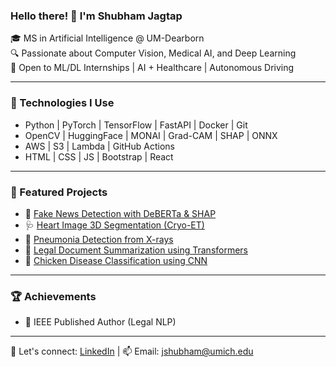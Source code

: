 ### Hello there! 👋 I'm Shubham Jagtap

🎓 MS in Artificial Intelligence @ UM-Dearborn  
🔍 Passionate about Computer Vision, Medical AI, and Deep Learning  
💼 Open to ML/DL Internships | AI + Healthcare | Autonomous Driving

---

### 🔧 Technologies I Use
- Python | PyTorch | TensorFlow | FastAPI | Docker | Git
- OpenCV | HuggingFace | MONAI | Grad-CAM | SHAP | ONNX
- AWS | S3 | Lambda | GitHub Actions
- HTML | CSS | JS | Bootstrap | React

---

### 📌 Featured Projects
- 🧠 [Fake News Detection with DeBERTa & SHAP](https://github.com/shubham7254/Legal-Data-Assistive-Tool-Using-Deep-Learning)
- 🩺 [Heart Image 3D Segmentation (Cryo-ET)](link)
- 🦠 [Pneumonia Detection from X-rays](link)
- 📘 [Legal Document Summarization using Transformers](https://github.com/shubham7254/Legal-Data-Assistive-Tool-Using-Deep-Learning)
- 🐔 [Chicken Disease Classification using CNN](https://github.com/shubham7254/Chicken-Disease-Classification-)

---

### 🏆 Achievements
- 📄 IEEE Published Author (Legal NLP)
---

🔗 Let's connect: [LinkedIn](https://www.linkedin.com/in/shubhamjagtap17) | 📫 Email: jshubham@umich.edu
